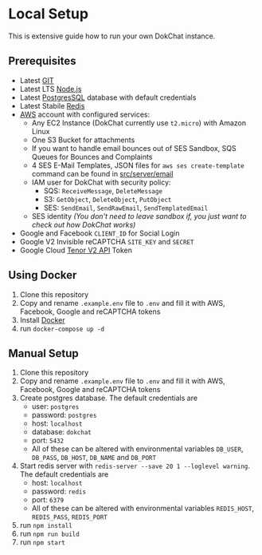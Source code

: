 # Local Setup

This is extensive guide how to run your own DokChat instance. 

## Prerequisites

- Latest [GIT](https://git-scm.com)
- Latest LTS [Node.js](https://nodejs.org/en)
- Latest [PostgresSQL](https://www.postgresql.org) database with default credentials
- Latest Stabile  [Redis](https://redis.io)
- [AWS](https://aws.amazon.com) account with configured services:
    - Any EC2 Instance (DokChat currently use `t2.micro`) with Amazon Linux
    - One S3 Bucket for attachments
    - If you want to handle email bounces out of SES Sandbox, SQS Queues for Bounces and Complaints
    - 4 SES E-Mail Templates, JSON files for `aws ses create-template` command can be found in [src/server/email](./src/server/email)
    - IAM user for DokChat with security policy:
        - SQS: `ReceiveMessage`, `DeleteMessage`
        - S3: `GetObject`, `DeleteObject`, `PutObject`
        - SES: `SendEmail`, `SendRawEmail`, `SendTemplatedEmail`
    - SES identity *(You don't need to leave sandbox if, you just want to check out how DokChat works)*
- Google and Facebook `CLIENT_ID` for Social Login
- Google V2 Invisible reCAPTCHA `SITE_KEY` and `SECRET`
- Google Cloud [Tenor V2 API](https://console.cloud.google.com/marketplace/product/google/tenor.googleapis.com) Token

## Using Docker
1. Clone this repository
1. Copy and rename `.example.env` file to `.env` and fill it with AWS, Facebook, Google and reCAPTCHA tokens
1. Install [Docker](https://www.docker.com)
1. run `docker-compose up -d`

## Manual Setup

1. Clone this repository
1. Copy and rename `.example.env` file to `.env` and fill it with AWS, Facebook, Google and reCAPTCHA tokens
1. Create postgres database. The default credentials are
    - user: `postgres`
    - password: `postgres`
    - host: `localhost`
    - database: `dokchat`
    - port: `5432`
    - All of these can be altered with environmental variables `DB_USER`, `DB_PASS`, `DB_HOST`, `DB_NAME` and `DB_PORT`
1. Start redis server with `redis-server --save 20 1 --loglevel warning`. The default credentials are
    - host: `localhost`
    - password: `redis`
    - port: `6379`
    - All of these can be altered with environmental variables `REDIS_HOST`, `REDIS_PASS`, `REDIS_PORT`
1. run `npm install`
1. run `npm run build` 
1. run `npm start`

